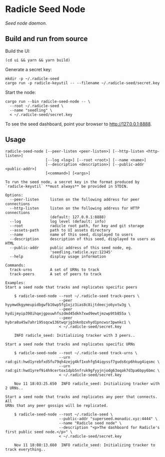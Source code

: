 # Radicle Seed Node

*Seed node daemon.*

## Build and run from source

Build the UI:

    (cd ui && yarn && yarn build)

Generate a secret key:

    mkdir -p ~/.radicle-seed
    cargo run -p radicle-keyutil -- --filename ~/.radicle-seed/secret.key

Start the node:

    cargo run --bin radicle-seed-node -- \
      --root ~/.radicle-seed \
      --name "seedling" \
      < ~/.radicle-seed/secret.key

To see the seed dashboard, point your browser to http://127.0.0.1:8888.

## Usage

    radicle-seed-node [--peer-listen <peer-listen>] [--http-listen <http-listen>]
                      [--log <log>] [--root <root>] [--name <name>]
                      [--description <description>] [--public-addr <public-addr>]
                      [<command>] [<args>]

    To run the seed node, a secret key in the format produced by
    `radicle-keyutil` **must always** be provided in STDIN.

    Options:
      --peer-listen     listen on the following address for peer connections
      --http-listen     listen on the following address for HTTP connections
                        (default: 127.0.0.1:8888)
      --log             log level (default: info)
      --root            radicle root path, for key and git storage
      --assets-path     path to UI assets directory
      --name            name of this seed, displayed to users
      --description     description of this seed, displayed to users as HTML
      --public-addr     public address of this seed node, eg.
                        'seedling.radicle.xyz:12345'
      --help            display usage information

    Commands:
      track-urns        A set of URNs to track
      track-peers       A set of peers to track

    Examples:
    Start a seed node that tracks and replicates specific peers

        $ radicle-seed-node --root ~/.radicle-seed track-peers \
                            --peer hyymwdkgymeupidbgwfb16wp5fg1ojz3ias8c8ijtdeecjo6yxtw3g \
                            --peer hydijmyip398ihqejgpouwhfszdmd45dkh7xwd9ewtjmzwp9tb855a \
                            --peer hybra8u45w7ahr195sqcw136twqrjg3nknbzxhyd1pncwsr3pwnkc1 \
                            < ~/.radicle-seed/secret.key

        INFO radicle_seed: Initializing tracker with 3 peers..

    Start a seed node that tracks and replicates specific URNs

        $ radicle-seed-node --root ~/.radicle-seed track-urns \
                            --urn rad:git:hwd1yrebfxd5fu79qh4zejg4kf1xohfg54iqyssf7guds6cp6hkug4iqsmc \
                            --urn rad:git:hwd1yref9i4h9certox1dpb5nfruk9gfyyjnjodg63oqak7d3pa6bpy6bmc \
                            < ~/.radicle-seed/secret.key

        Nov 11 18:03:25.650  INFO radicle_seed: Initializing tracker with 2 URNs..

    Start a seed node that tracks and replicates any peer that connects. All
    URNs that any peer gossips will be replicated.

        $ radicle-seed-node --root ~/.radicle-seed \
                            --public-addr "superseed.monadic.xyz:4444" \
                            --name "Radicle seed node" \
                            --description "<p>The dashboard for Radicle's first public seed node.</p>" \
                            < ~/.radicle-seed/secret.key

        Nov 11 18:08:13.660  INFO radicle_seed: Initializing tracker to track everything..

